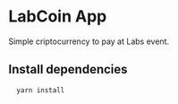 # LabCoin App
Simple criptocurrency to pay at Labs event.

## Install dependencies
```bash
  yarn install
```
